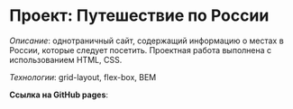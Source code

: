 # Проект: Путешествие по России

_Описание_: однотраничный сайт, содержащий информацию о местах в России, которые следует посетить. Проектная работа выполнена с использованием HTML, CSS.

_Технологии_: grid-layout, flex-box, BEM

**Cсылка на GitHub pages**:
